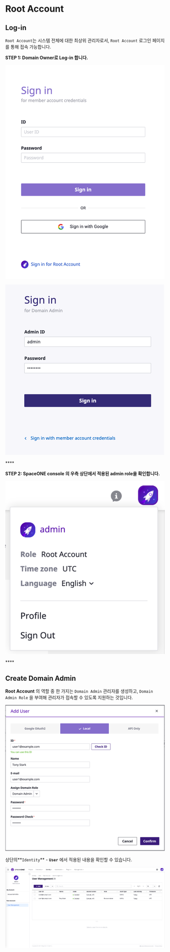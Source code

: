 # Root Account

## Log-in

`Root Account`는 시스템 전체에 대한 최상위 관리자로서, `Root Account` 로그인 페이지를 통해 접속 가능합니다.

**STEP 1: Domain Owner로 Log-in 합니다.**

![Login](.gitbook/assets/login.png)

![Domain owner login](.gitbook/assets/domain_owner_login.png)

\*\*\*\*

**STEP 2: SpaceONE console 의 우측 상단에서 적용된 admin role을 확인합니다.**

![Check domain login](.gitbook/assets/domain_owner_check.png)

\*\*\*\*

## Create Domain Admin

**Root Account** 의 역할 중 한 가지는  `Domain Admin`  관리자를 생성하고,  `Domain Admin Role` 을 부여해  관리자가 접속할 수 있도록 지원하는 것입니다.  

![Add User](.gitbook/assets/create_user1.png)

상단의**`Identity`** - **`User`** 에서  적용된 내용을 확인할 수 있습니다.

![](.gitbook/assets/list_user1.png)

